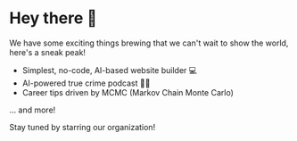 # Hey there 👋

We have some exciting things brewing that we can't wait to show the world, here's a sneak peak!

- Simplest, no-code, AI-based website builder 💻
- AI-powered true crime podcast 👮‍♀️
- Career tips driven by MCMC (Markov Chain Monte Carlo) 

... and more!

Stay tuned by starring our organization!

